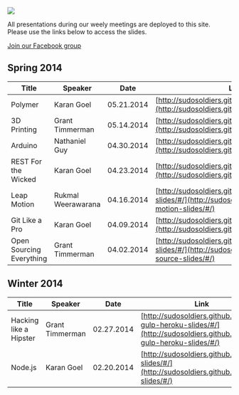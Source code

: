 ![](http://i.imgur.com/Lhkv8cX.png)

All presentations during our weely meetings are deployed to this site. Please use the links below to access the slides.

[Join our Facebook group](https://www.facebook.com/groups/uwhackers/)

## Spring 2014

| Title | Speaker | Date | Link |
| ---- | ----- | ---- | ---- |
| Polymer | Karan Goel | 05.21.2014 | [http://sudosoldiers.github.io/polymer/slides/#/](http://sudosoldiers.github.io/polymer/slides/#/) |
| 3D Printing | Grant Timmerman | 05.14.2014 | [http://sudosoldiers.github.io/3d-printing/#/](http://sudosoldiers.github.io/3d-printing/#/) |
| Arduino | Nathaniel Guy | 04.30.2014 | [http://sudosoldiers.github.io/arduino/#/](http://sudosoldiers.github.io/arduino/#/) |
| REST For the Wicked | Karan Goel | 04.23.2014 | [http://sudosoldiers.github.io/rest/#/](http://sudosoldiers.github.io/rest/#/) |
| Leap Motion | Rukmal Weerawarana | 04.16.2014 | [http://sudosoldiers.github.io/leap-motion-slides/#/](http://sudosoldiers.github.io/leap-motion-slides/#/) |
| Git Like a Pro | Karan Goel | 04.09.2014 | [http://sudosoldiers.github.io/git/#/](http://sudosoldiers.github.io/git/#/) |
| Open Sourcing Everything | Grant Timmerman | 04.02.2014 | [http://sudosoldiers.github.io/open-source-slides/#/](http://sudosoldiers.github.io/open-source-slides/#/) |


## Winter 2014

| Title | Speaker | Date | Link |
| ---- | ----- | ---- | ---- |
| Hacking like a Hipster | Grant Timmerman | 02.27.2014 | [http://sudosoldiers.github.io/grunt-gulp-heroku-slides/#/](http://sudosoldiers.github.io/grunt-gulp-heroku-slides/#/) |
| Node.js | Karan Goel | 02.20.2014 | [http://sudosoldiers.github.io/node-slides/#/](http://sudosoldiers.github.io/node-slides/#/) |

